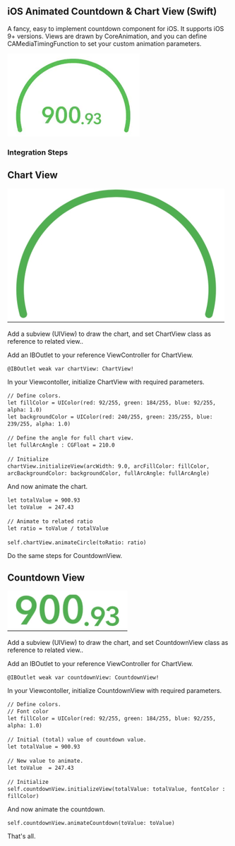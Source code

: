 ## iOS Animated Countdown & Chart View (Swift)

A fancy, easy to implement countdown component for iOS. 
It supports iOS 9+ versions.
Views are drawn by CoreAnimation, and you can define CAMediaTimingFunction to set your custom animation parameters.


![Sample Gif](fullview.gif)

### Integration Steps


## Chart View

![Sample Gif](chart.gif)

Add a subview (UIView) to draw the chart, and set ChartView class as reference to related view.. 

Add an IBOutlet to your reference ViewController for ChartView.

```
@IBOutlet weak var chartView: ChartView!
```

In your Viewcontoller, initialize ChartView with required parameters. 
```
// Define colors.
let fillColor = UIColor(red: 92/255, green: 184/255, blue: 92/255, alpha: 1.0)
let backgroundColor = UIColor(red: 240/255, green: 235/255, blue: 239/255, alpha: 1.0)

// Define the angle for full chart view. 
let fullArcAngle : CGFloat = 210.0  

// Initialize
chartView.initializeView(arcWidth: 9.0, arcFillColor: fillColor, arcBackgroundColor: backgroundColor, fullArcAngle: fullArcAngle)

```

And now animate the chart.

```
let totalValue = 900.93
let toValue  = 247.43

// Animate to related ratio
let ratio = toValue / totalValue

self.chartView.animateCircle(toRatio: ratio)
```


Do the same steps for CountdownView.

## Countdown View

![Sample Gif](countdown.gif)

Add a subview (UIView) to draw the chart, and set CountdownView class as reference to related view.. 

Add an IBOutlet to your reference ViewController for ChartView.

```
@IBOutlet weak var countdownView: CountdownView!

```
In your Viewcontoller, initialize CountdownView with required parameters. 

```
// Define colors.
// Font color
let fillColor = UIColor(red: 92/255, green: 184/255, blue: 92/255, alpha: 1.0)

// Initial (total) value of countdown value.
let totalValue = 900.93

// New value to animate.
let toValue  = 247.43

// Initialize
self.countdownView.initializeView(totalValue: totalValue, fontColor : fillColor)
```

And now animate the countdown.

```
self.countdownView.animateCountdown(toValue: toValue)
```

That's all.
